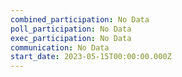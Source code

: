 ```yaml
---
combined_participation: No Data
poll_participation: No Data
exec_participation: No Data
communication: No Data
start_date: 2023-05-15T00:00:00.000Z
---
```

